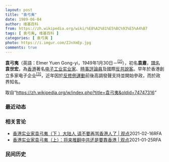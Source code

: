 ```yaml
---
layout: post
title: "袁弓夷"
date: 1989-06-04
author: 维基百科
from: https://zh.wikipedia.org/wiki/%E8%A2%81%E5%BC%93%E5%A4%B7
tags: [ 袁弓夷, 维基百科 ]
categories: [ 袁弓夷 ]
photo: https://i.imgur.com/ZJnXmEp.jpg
comments: true
---
```

<div class="mw-parser-output"><div id="noteTA-fe69cc4" class="noteTA"><div class="noteTA-group"><div data-noteta-group-source="module" data-noteta-group="地名"></div></div></div>

<p><b>袁弓夷</b>（英語：<span lang="en">Elmer Yuen Gong-yi</span>，1949年1月30日<span class="useeditintro" title="Template:BLP editintro">－</span><sup id="cite_ref-2" class="reference"><a href="#cite_note-2">[2]</a></sup>），初名<b>袁肅</b>，<a href="/wiki/%E8%AD%9C%E5%90%8D" title="譜名">譜名</a><b>袁世宏</b>，為<a href="/wiki/%E9%A6%99%E6%B8%AF" title="香港">香港</a>著名<a href="/wiki/%E7%94%B5%E5%AD%90%E5%B7%A5%E4%B8%9A" title="电子工业">电子工业</a><a href="/wiki/%E5%AF%A6%E6%A5%AD%E5%AE%B6" class="mw-redirect" title="實業家">实业家</a>、<a href="/wiki/%E6%99%82%E4%BA%8B%E8%A9%95%E8%AB%96%E5%93%A1" title="時事評論員">時事評論員</a>及國際<a href="/wiki/%E5%8F%8D%E5%85%B1" class="mw-redirect" title="反共">反共</a><a href="/wiki/%E6%B8%B8%E8%AF%B4%E9%9B%86%E5%9B%A2" title="游说集团">說客</a>。早年於香港創立多家电子企业<sup id="cite_ref-Yuen_family_3-0" class="reference"><a href="#cite_note-Yuen_family-3">[3]</a></sup>，近年因於<a href="/wiki/%E5%8F%8D%E4%BF%AE%E4%BE%8B%E9%81%8B%E5%8B%95" class="mw-redirect" title="反修例運動">反修例運動</a>前後高調發聲支持並開始參政，而於政界知名。
</p>
</div><noscript><img src="//zh.wikipedia.org/wiki/Special:CentralAutoLogin/start?type=1x1" alt="" title="" width="1" height="1" style="border: none; position: absolute;"></noscript>
<div class="printfooter" data-nosnippet="">取自“<a dir="ltr" href="https://zh.wikipedia.org/w/index.php?title=袁弓夷&amp;oldid=74747316">https://zh.wikipedia.org/w/index.php?title=袁弓夷&amp;oldid=74747316</a>”</div><div id="recent-news"><h3>最近动态</h3><ul></ul></div><div id="open-opinion"><h3>相关言论</h3><ul><li><a href="https://nodebe4.github.io/opinion/2021-02-16/%E9%A6%99%E6%B8%AF%E5%AE%9E%E4%B8%9A%E5%AE%B6%E8%A2%81%E5%BC%93%E5%A4%B7-%E4%B8%8B-%E5%A4%A7%E9%99%86%E4%BA%BA-%E8%AF%B7%E4%B8%8D%E8%A6%81%E5%86%8D%E9%AA%82%E9%A6%99%E6%B8%AF%E4%BA%BA%E4%BA%86-%E8%A7%82%E7%82%B9/" title="自由亚洲电台">香港实业家袁弓夷（下 ）大陆人 请不要再骂香港人了 | 观点</a><time>2021-02-16</time><a class="tag">RFA</a></li>
<li><a href="https://nodebe4.github.io/opinion/2021-01-25/%E9%A6%99%E6%B8%AF%E5%AE%9E%E4%B8%9A%E5%AE%B6%E8%A2%81%E5%BC%93%E5%A4%B7-%E4%B8%8A-%E5%B0%86%E6%9D%A5%E6%8E%A8%E7%BF%BB%E4%B8%AD%E5%85%B1%E8%BF%98%E6%98%AF%E8%A6%81%E9%9D%A0%E9%A6%99%E6%B8%AF-%E8%A7%82%E7%82%B9/" title="自由亚洲电台">香港实业家袁弓夷（上）：将来推翻中共还是要靠香港 | 观点</a><time>2021-01-25</time><a class="tag">RFA</a></li>
</ul></div><div id="mjls-record"><h3>民间历史</h3><ul></ul></div>